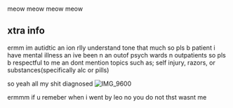 meow meow meow meow
## xtra info
ermm im autidtic an ion rlly understand tone that much so pls b patient
i have mental illness an ive been n an outof psych wards n outpatients so pls b respectful to me an dont mention topics such as; self injury, razors, or substances(specifically alc or pills)

so yeah all my shit diagnosed 
![IMG_9600](https://github.com/boyyuri/yaoi/assets/170581375/60b6056b-7782-4c21-8fc8-f37582bbd2f6)


ermmm if u remeber when i went by leo no you do not thst wasnt me
